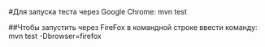 #Для запуска теста через Google Chrome: mvn test

##Чтобы запустить через FireFox в командной строке ввести команду: mvn test -Dbrowser=firefox